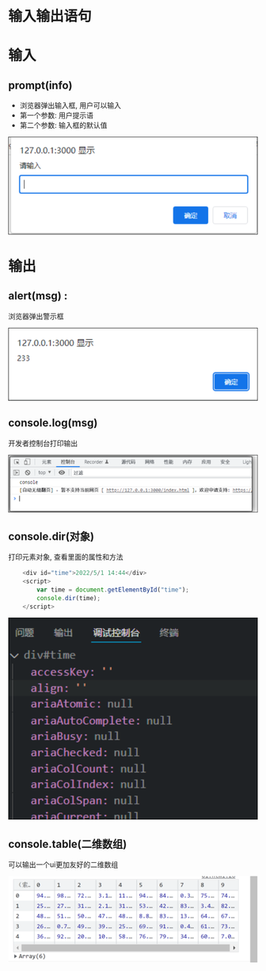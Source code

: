 # 输入输出语句

# 输入

## prompt(info)

* 浏览器弹出输入框, 用户可以输入
* 第一个参数: 用户提示语
* 第二个参数: 输入框的默认值

![Snipaste_2022-07-17_21-20-31.png](assets/Snipaste_2022-07-17_21-20-31-20220717212033-nl954d0.png)

# 输出

## alert(msg) :

浏览器弹出警示框

![Snipaste_2022-07-17_21-20-37.png](assets/Snipaste_2022-07-17_21-20-37-20220717212040-o7e5vw9.png)

## console.log(msg)

开发者控制台打印输出

![Snipaste_2022-07-17_21-20-45.png](assets/Snipaste_2022-07-17_21-20-45-20220717212048-s0ohseg.png)

## console.dir(对象)

打印元素对象, 查看里面的属性和方法

```JavaScript
    <div id="time">2022/5/1 14:44</div>
    <script>
        var time = document.getElementById("time");
        console.dir(time);
    </script>
```

![Snipaste_2022-07-17_21-20-53.png](assets/Snipaste_2022-07-17_21-20-53-20220717212056-d6sj1cv.png)

## 

## console.table(二维数组)

可以输出一个ui更加友好的二维数组

![Snipaste_2022-07-27_16-17-48.png](assets/Snipaste_2022-07-27_16-17-48-20220727161750-8vqv5ya.png)
